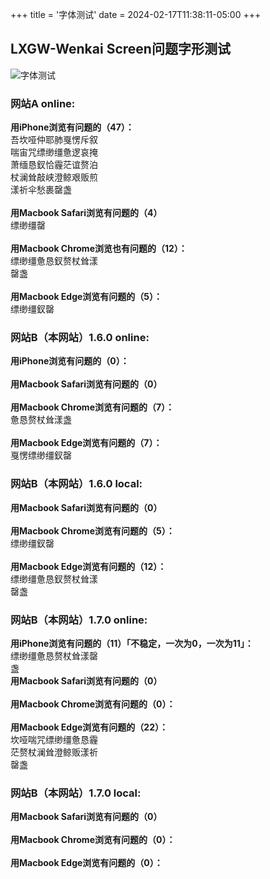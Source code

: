 +++
title = '字体测试'
date = 2024-02-17T11:38:11-05:00
+++

## **LXGW-Wenkai Screen问题字形测试**
![字体测试](/selene/images/lxgw_test_more.jpg)
### **网站A online:<br>**
**用iPhone浏览有问题的（47）：<br>**
吾坎哑仲耶肺戛愣斥叙<br>
喘宙咒缥缈缰惫逻哀掩<br>
萧缅恳釵恰霾茫谊赘泊<br>
杖澜耸敲峡澄鲸艰贩煎<br>
漾祈伞愁裹罄盏<br>
<br>
**用Macbook Safari浏览有问题的（4）<br>**
缥缈缰罄<br>
<br>
**用Macbook Chrome浏览也有问题的（12）：<br>**
缥缈缰惫恳釵赘杖耸漾<br>
罄盏<br>
<br>
**用Macbook Edge浏览有问题的（5）：<br>**
缥缈缰釵罄<br>
### **网站B（本网站）1.6.0 online:<br>**
**用iPhone浏览有问题的（0）：<br>**
<br>
**用Macbook Safari浏览有问题的（0）<br>**
<br>
**用Macbook Chrome浏览有问题的（7）：<br>**
惫恳赘杖耸漾盏<br>
<br>
**用Macbook Edge浏览有问题的（7）：<br>**
戛愣缥缈缰釵罄<br>
### **网站B（本网站）1.6.0 local:<br>**
**用Macbook Safari浏览有问题的（0）<br>**
<br>
**用Macbook Chrome浏览有问题的（5）：<br>**
缥缈缰釵罄<br>
<br>
**用Macbook Edge浏览有问题的（12）：<br>**
缥缈缰惫恳釵赘杖耸漾<br>
罄盏<br>
### **网站B（本网站）1.7.0 online:<br>**
**用iPhone浏览有问题的（11）「不稳定，一次为0，一次为11」：<br>**
缥缈缰惫恳赘杖耸漾罄<br>
盏<br>
**用Macbook Safari浏览有问题的（0）<br>**
<br>
**用Macbook Chrome浏览有问题的（0）：<br>**
<br>
**用Macbook Edge浏览有问题的（22）：<br>**
坎哑喘咒缥缈缰惫恳霾<br>
茫赘杖澜耸澄鲸贩漾祈<br>
罄盏<br>
### **网站B（本网站）1.7.0 local:<br>**
**用Macbook Safari浏览有问题的（0）<br>**
<br>
**用Macbook Chrome浏览有问题的（0）：<br>**
<br>
**用Macbook Edge浏览有问题的（0）：<br>**




